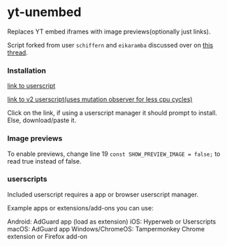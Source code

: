 # yt-unembed
Replaces YT embed iframes with image previews(optionally just links).

Script forked from user `schiffern` and `eikaramba` discussed over on [this thread](https://news.ycombinator.com/item?id=40897205#40898756).

### Installation

[link to userscript](https://raw.githubusercontent.com/stevenya97/yt-unembed/main/yt-unembed.js)

[link to v2 userscript(uses mutation observer for less cpu cycles)](https://raw.githubusercontent.com/stevenya97/yt-unembed/main/yt-unembed-v2.js)


Click on the link, if using a userscript manager it should prompt to install. Else, download/paste it.

### Image previews
To enable previews, change line 19 `const SHOW_PREVIEW_IMAGE = false;` to read true instead of false.

### userscripts

Included userscript requires a app or browser userscript manager.

Example apps or extensions/add-ons you can use:

Android: AdGuard app (load as extension) iOS: Hyperweb or Userscripts macOS: AdGuard app Windows/ChromeOS: Tampermonkey Chrome extension or Firefox add-on
